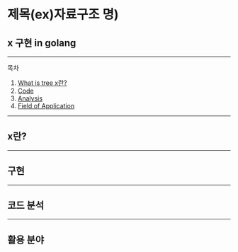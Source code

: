 # 제목(ex)자료구조 명)
## x 구현 in golang

---
목차
1. [What is tree x란?](#x란?)
2. [Code](#구현)
3. [Analysis](#코드-분석)
4. [Field of Application](#활용-분야)

___
## x란?




___
## 구현

___
## 코드 분석




___
## 활용 분야

